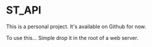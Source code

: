 # ST_API
This is a personal project. It's available on Github for now.

To use this... Simple drop it in the root of a web server.